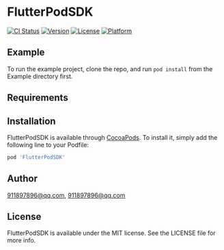 # FlutterPodSDK

[![CI Status](https://img.shields.io/travis/911897896@qq.com/FlutterPodSDK.svg?style=flat)](https://travis-ci.org/911897896@qq.com/FlutterPodSDK)
[![Version](https://img.shields.io/cocoapods/v/FlutterPodSDK.svg?style=flat)](https://cocoapods.org/pods/FlutterPodSDK)
[![License](https://img.shields.io/cocoapods/l/FlutterPodSDK.svg?style=flat)](https://cocoapods.org/pods/FlutterPodSDK)
[![Platform](https://img.shields.io/cocoapods/p/FlutterPodSDK.svg?style=flat)](https://cocoapods.org/pods/FlutterPodSDK)

## Example

To run the example project, clone the repo, and run `pod install` from the Example directory first.

## Requirements

## Installation

FlutterPodSDK is available through [CocoaPods](https://cocoapods.org). To install
it, simply add the following line to your Podfile:

```ruby
pod 'FlutterPodSDK'
```

## Author

911897896@qq.com, 911897896@qq.com

## License

FlutterPodSDK is available under the MIT license. See the LICENSE file for more info.
